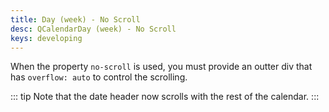 ```yaml
---
title: Day (week) - No Scroll
desc: QCalendarDay (week) - No Scroll
keys: developing
---
```

When the property `no-scroll` is used, you must provide an outter div that has `overflow: auto` to control the scrolling.

::: tip
Note that the date header now scrolls with the rest of the calendar.
:::

<example-viewer
  title="No Scroll"
  file="WeekNoScroll"
  codepen-title="QCalendarDay"
/>
